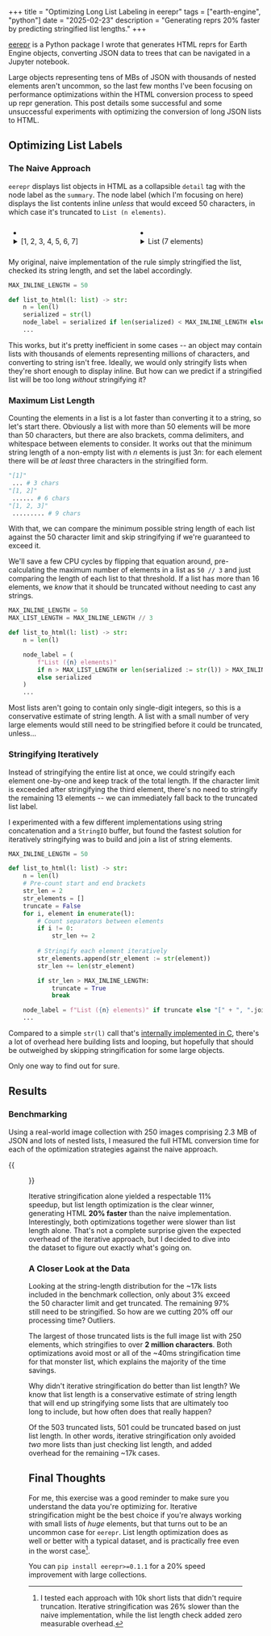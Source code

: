 +++
title = "Optimizing Long List Labeling in eerepr"
tags = ["earth-engine", "python"]
date = "2025-02-23"
description = "Generating reprs 20% faster by predicting stringified list lengths."
+++


[eerepr](https://github.com/aazuspan/eerepr) is a Python package I wrote that generates HTML reprs for Earth Engine objects, converting JSON data to trees that can be navigated in a Jupyter notebook. 


Large objects representing tens of MBs of JSON with thousands of nested elements aren't uncommon, so the last few months I've been focusing on performance optimizations within the HTML conversion process to speed up repr generation. This post details some successful and some unsuccessful experiments with optimizing the conversion of long JSON lists to HTML.

## Optimizing List Labels

### The Naive Approach

`eerepr` displays list objects in HTML as a collapsible `detail` tag with the node label as the `summary`. The node label (which I'm focusing on here) displays the list contents inline *unless* that would exceed 50 characters, in which case it's truncated to `List (n elements)`.

<link rel="stylesheet" href="style.css">
<div style="display: flex;">
    <div class="eerepr" style="flex: 50%; margin: 10px;">
<li><details><summary>[1, 2, 3, 4, 5, 6, 7]</summary><ul><li><span class='ee-k'>0:</span><span class='ee-v'>1</span></li><li><span class='ee-k'>1:</span><span class='ee-v'>2</span></li><li><span class='ee-k'>2:</span><span class='ee-v'>3</span></li><li><span class='ee-k'>3:</span><span class='ee-v'>4</span></li><li><span class='ee-k'>4:</span><span class='ee-v'>5</span></li><li><span class='ee-k'>5:</span><span class='ee-v'>6</span></li><li><span class='ee-k'>6:</span><span class='ee-v'>7</span></li></ul></details></li>
    </div>
    <div class="eerepr" style="flex: 50%; margin: 10px;">
<li><details><summary>List (7 elements)</summary><ul><li><span class='ee-k'>0:</span><span class='ee-v'>one</span></li><li><span class='ee-k'>1:</span><span class='ee-v'>two</span></li><li><span class='ee-k'>2:</span><span class='ee-v'>three</span></li><li><span class='ee-k'>3:</span><span class='ee-v'>four</span></li><li><span class='ee-k'>4:</span><span class='ee-v'>five</span></li><li><span class='ee-k'>5:</span><span class='ee-v'>six</span></li><li><span class='ee-k'>6:</span><span class='ee-v'>seven</span></li></ul></details></li>
    </div>
</div>


My original, naive implementation of the rule simply stringified the list, checked its string length, and set the label accordingly.

```python
MAX_INLINE_LENGTH = 50

def list_to_html(l: list) -> str:
    n = len(l)
    serialized = str(l)
    node_label = serialized if len(serialized) < MAX_INLINE_LENGTH else f"List ({n} elements)"
    ...
```

This works, but it's pretty inefficient in some cases -- an object may contain lists with thousands of elements representing millions of characters, and converting to string isn't free. Ideally, we would only stringify lists when they're short enough to display inline. But how can we predict if a stringified list will be too long *without* stringifying it?

### Maximum List Length

Counting the elements in a list is a lot faster than converting it to a string, so let's start there. Obviously a list with more than 50 elements will be more than 50 characters, but there are also brackets, comma delimiters, and whitespace between elements to consider. It works out that the minimum string length of a non-empty list with $n$ elements is just $3n$: for each element there will be *at least* three characters in the stringified form.

```python
"[1]"
 ... # 3 chars
"[1, 2]"
 ...... # 6 chars
"[1, 2, 3]"
 ......... # 9 chars
```

With that, we can compare the minimum possible string length of each list against the 50 character limit and skip stringifying if we're guaranteed to exceed it.

We'll save a few CPU cycles by flipping that equation around, pre-calculating the maximum number of elements in a list as `50 // 3` and just comparing the length of each list to that threshold. If a list has more than 16 elements, we *know* that it should be truncated without needing to cast any strings.

```python
MAX_INLINE_LENGTH = 50
MAX_LIST_LENGTH = MAX_INLINE_LENGTH // 3

def list_to_html(l: list) -> str:
    n = len(l)

    node_label = (
        f"List ({n} elements)"
        if n > MAX_LIST_LENGTH or len(serialized := str(l)) > MAX_INLINE_LENGTH
        else serialized
    )
    ...
```

Most lists aren't going to contain only single-digit integers, so this is a conservative estimate of string length. A list with a small number of very large elements would still need to be stringified before it could be truncated, unless...

### Stringifying Iteratively

Instead of stringifying the entire list at once, we could stringify each element one-by-one and keep track of the total length. If the character limit is exceeded after stringifying the third element, there's no need to stringify the remaining 13 elements -- we can immediately fall back to the truncated list label.

I experimented with a few different implementations using string concatenation and a `StringIO` buffer, but found the fastest solution for iteratively stringifying was to build and join a list of string elements.

```python
MAX_INLINE_LENGTH = 50

def list_to_html(l: list) -> str:
    n = len(l)
    # Pre-count start and end brackets
    str_len = 2 
    str_elements = []
    truncate = False
    for i, element in enumerate(l):
        # Count separators between elements
        if i != 0:
            str_len += 2
        
        # Stringify each element iteratively
        str_elements.append(str_element := str(element))
        str_len += len(str_element)

        if str_len > MAX_INLINE_LENGTH:
            truncate = True
            break

    node_label = f"List ({n} elements)" if truncate else "[" + ", ".join(str_elements) + "]"
    ...
```

Compared to a simple `str(l)` call that's [internally implemented in C](https://github.com/python/cpython/blob/7afa476874b9a432ad6dbe9fb3e65d62f2999f88/Objects/listobject.c#L547), there's a lot of overhead here building lists and looping, but hopefully that should be outweighed by skipping stringification for some large objects.

Only one way to find out for sure.

## Results

### Benchmarking

Using a real-world image collection with 250 images comprising 2.3 MB of JSON and lots of nested lists, I measured the full HTML conversion time for each of the optimization strategies against the naive approach.

{{<figure src="results.png" caption="Time to generate an HTML repr for a 250-image collection, relative to the naive list label implementation.">}}

Iterative stringification alone yielded a respectable 11% speedup, but list length optimization is the clear winner, generating HTML **20% faster** than the naive implementation. Interestingly, both optimizations together were slower than list length alone. That's not a complete surprise given the expected overhead of the iterative approach, but I decided to dive into the dataset to figure out exactly what's going on.

### A Closer Look at the Data

Looking at the string-length distribution for the ~17k lists included in the benchmark collection, only about 3% exceed the 50 character limit and get truncated. The remaining 97% still need to be stringified. So how are we cutting 20% off our processing time? Outliers.

The largest of those truncated lists is the full image list with 250 elements, which stringifies to over **2 million characters**. Both optimizations avoid most or all of the ~40ms stringification time for that monster list, which explains the majority of the time savings.

Why didn't iterative stringification do better than list length? We know that list length is a conservative estimate of string length that will end up stringifying some lists that are ultimately too long to include, but how often does that really happen?

Of the 503 truncated lists, 501 could be truncated based on just list length. In other words, iterative stringification only avoided *two* more lists than just checking list length, and added overhead for the remaining ~17k cases.

## Final Thoughts

For me, this exercise was a good reminder to make sure you understand the data you're optimizing for. Iterative stringification might be the best choice if you're always working with small lists of *huge* elements, but that turns out to be an uncommon case for `eerepr`. List length optimization does as well or better with a typical dataset, and is practically free even in the worst case[^worst-case].

You can `pip install eerepr>=0.1.1` for a 20% speed improvement with large collections.

[^worst-case]: I tested each approach with 10k short lists that didn't require truncation. Iterative stringification was 26% slower than the naive implementation, while the list length check added zero measurable overhead.